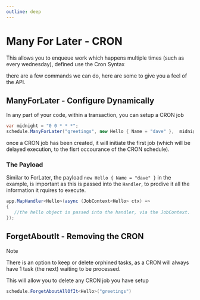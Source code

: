```yaml
---
outline: deep
---
```


# Many For Later - CRON

This allows you to enqueue work which happens multiple times (such as every wednesday), defined use the Cron Syntax

there are a few commands we can do, here are some to give you a feel of the API.

## ManyForLater - Configure Dynamically

In any part of your code, within a transaction, you can setup a CRON job

```csharp
var midnight = "0 0 * * *";
schedule.ManyForLater("greetings", new Hello { Name = "dave" },  midnight)
```

once a CRON job has been created, it will initiate the first job (which will be delayed execution, to the fisrt occourance of the CRON schedule).

### The Payload

Similar to ForLater, the payload `new Hello { Name = "dave" }` in the example, is important as this is passed into the `Handler`, to prodive it all the information it rquires to execute.

```csharp
app.MapHandler<Hello>(async (JobContext<Hello> ctx) =>
{
   //the hello object is passed into the handler, via the JobContext.
});
```

## ForgetAboutIt - Removing the CRON

> [!NOTE]
> There is an option to keep or delete orphined tasks, as a CRON will always have 1 task (the next) waiting to be processed.

This will allow you to delete any CRON job you have setup

```csharp
schedule.ForgetAboutAllOfIt<Hello>("greetings")
```